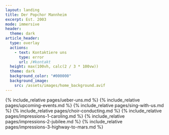```yaml
---
layout: landing
title: Der Popchor Mannheim
excerpt: Est. 2003
mode: immersive
header:
  theme: dark
article_header:
  type: overlay
  actions:
    - text: Kontaktiere uns
      type: error
      url: /#kontakt
  height: max(100vh, calc(2 / 3 * 100vw))
  theme: dark
  background_color: "#000000"
  background_image:
    src: /assets/images/home_background.avif
---
```


{% include_relative pages/ueber-uns.md %}
{% include_relative pages/upcoming-events.md %}
{% include_relative pages/sing-with-us.md %}
{% include_relative pages/choir-conducting.md %}
{% include_relative pages/impressions-1-caroling.md %}
{% include_relative pages/impressions-2-jubilee.md %}
{% include_relative pages/impressions-3-highway-to-mars.md %}